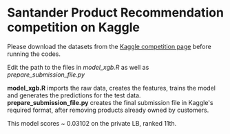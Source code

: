 # Santander Product Recommendation competition on Kaggle
Please download the datasets from the [Kaggle competition page](https://www.kaggle.com/c/santander-product-recommendation) before running the codes.

Edit the path to the files in *model_xgb.R* as well as *prepare_submission_file.py*

**model_xgb.R** imports the raw data, creates the features, trains the model and generates the predictions for the test data.   
**prepare_submission_file.py** creates the final submission file in Kaggle's required format, after removing products already owned by customers.

This model scores ~ 0.03102 on the private LB, ranked 11th.
